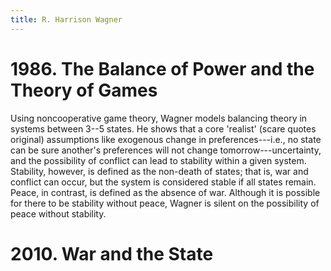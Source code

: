 ```yaml
---
title: R. Harrison Wagner
---
```


# 1986. The Balance of Power and the Theory of Games

Using noncooperative game theory, Wagner models balancing theory in
systems between 3--5 states. He shows that a core 'realist' (scare
quotes original) assumptions like exogenous change in
preferences---i.e., no state can be sure another's preferences will
not change tomorrow---uncertainty, and the possibility of conflict can
lead to stability within a given system. Stability, however, is
defined as the non-death of states; that is, war and conflict can
occur, but the system is considered stable if all states
remain. Peace, in contrast, is defined as the absence of war. Although
it is possible for there to be stability without peace, Wagner is
silent on the possibility of peace without stability. 

# 2010. War and the State
